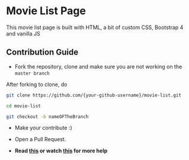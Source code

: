 # Movie List Page

This movie list page is built with HTML, a bit of custom CSS, Bootstrap 4 and vanilla JS

## Contribution Guide

- Fork the repository, clone and make sure you are not working on the `master branch`

After forking to clone, do

```bash
git clone https://github.com/{your-github-username}/movie-list.git
```

```bash
cd movie-list
```

```bash
git checkout -b nameOFTheBranch
```

- Make your contribute :)

- Open a Pull Request.

- **Read [this](https://help.github.com/en/articles/creating-a-pull-request-from-a-fork) or watch [this](https://www.youtube.com/watch?v=G1I3HF4YWEw) for more help**
